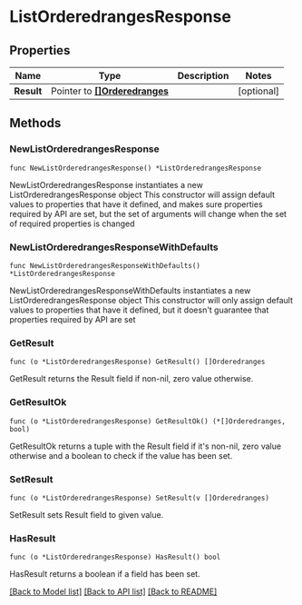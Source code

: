 # ListOrderedrangesResponse

## Properties

Name | Type | Description | Notes
------------ | ------------- | ------------- | -------------
**Result** | Pointer to [**[]Orderedranges**](Orderedranges.md) |  | [optional] 

## Methods

### NewListOrderedrangesResponse

`func NewListOrderedrangesResponse() *ListOrderedrangesResponse`

NewListOrderedrangesResponse instantiates a new ListOrderedrangesResponse object
This constructor will assign default values to properties that have it defined,
and makes sure properties required by API are set, but the set of arguments
will change when the set of required properties is changed

### NewListOrderedrangesResponseWithDefaults

`func NewListOrderedrangesResponseWithDefaults() *ListOrderedrangesResponse`

NewListOrderedrangesResponseWithDefaults instantiates a new ListOrderedrangesResponse object
This constructor will only assign default values to properties that have it defined,
but it doesn't guarantee that properties required by API are set

### GetResult

`func (o *ListOrderedrangesResponse) GetResult() []Orderedranges`

GetResult returns the Result field if non-nil, zero value otherwise.

### GetResultOk

`func (o *ListOrderedrangesResponse) GetResultOk() (*[]Orderedranges, bool)`

GetResultOk returns a tuple with the Result field if it's non-nil, zero value otherwise
and a boolean to check if the value has been set.

### SetResult

`func (o *ListOrderedrangesResponse) SetResult(v []Orderedranges)`

SetResult sets Result field to given value.

### HasResult

`func (o *ListOrderedrangesResponse) HasResult() bool`

HasResult returns a boolean if a field has been set.


[[Back to Model list]](../README.md#documentation-for-models) [[Back to API list]](../README.md#documentation-for-api-endpoints) [[Back to README]](../README.md)


